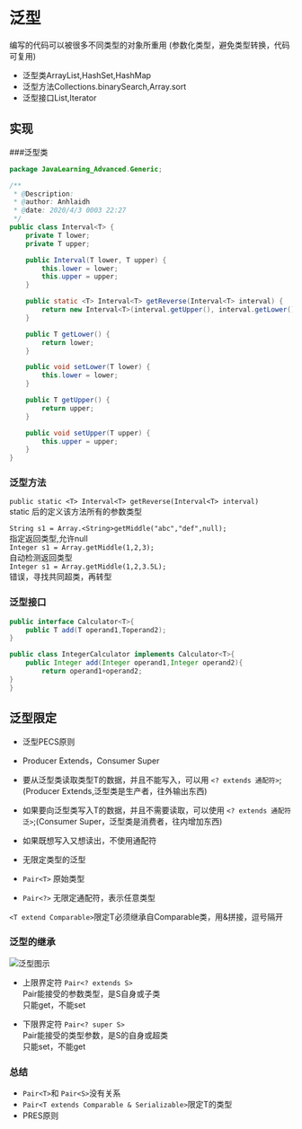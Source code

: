 # 泛型

编写的代码可以被很多不同类型的对象所重用
(参数化类型，避免类型转换，代码可复用)
- 泛型类ArrayList,HashSet,HashMap
- 泛型方法Collections.binarySearch,Array.sort
- 泛型接口List,Iterator
## 实现
###泛型类
```java
package JavaLearning_Advanced.Generic;

/**
 * @Description:
 * @author: Anhlaidh
 * @date: 2020/4/3 0003 22:27
 */
public class Interval<T> {
    private T lower;
    private T upper;

    public Interval(T lower, T upper) {
        this.lower = lower;
        this.upper = upper;
    }

    public static <T> Interval<T> getReverse(Interval<T> interval) {
        return new Interval<T>(interval.getUpper(), interval.getLower());
    }

    public T getLower() {
        return lower;
    }

    public void setLower(T lower) {
        this.lower = lower;
    }

    public T getUpper() {
        return upper;
    }

    public void setUpper(T upper) {
        this.upper = upper;
    }
}
```
### 泛型方法
` public static <T> Interval<T> getReverse(Interval<T> interval) `  
 static 后的<T>定义该方法所有的参数类型
 
`String s1 = Array.<String>getMiddle("abc","def",null);`   
指定返回类型,允许null  
`Integer s1 = Array.getMiddle(1,2,3);`   
自动检测返回类型  
`Integer s1 = Array.getMiddle(1,2,3.5L);`  
错误，寻找共同超类，再转型

### 泛型接口
```java
public interface Calculator<T>{
    public T add(T operand1,Toperand2);
}
```
```java
public class IntegerCalculator implements Calculator<T>{    
    public Integer add(Integer operand1,Integer operand2){
        return operand1+operand2;
}
}
```

## 泛型限定

- 泛型PECS原则
- Producer Extends，Consumer Super
- 要从泛型类读取类型T的数据，并且不能写入，可以用 `<? extends 通配符>`;(Producer Extends,泛型类是生产者，往外输出东西)
- 如果要向泛型类写入T的数据，并且不需要读取，可以使用 `<? extends 通配符泛>`;(Consumer Super，泛型类是消费者，往内增加东西)
- 如果既想写入又想读出，不使用通配符 

- 无限定类型的泛型
- `Pair<T>` 原始类型
- `Pair<?>` 无限定通配符，表示任意类型



`<T extend Comparable>`限定T必须继承自Comparable类，用&拼接，逗号隔开

### 泛型的继承

![泛型图示](5f3c1de7.png)

- 上限界定符
`Pair<? extends S>`  
Pair能接受的参数类型，是S自身或子类  
只能get，不能set

- 下限界定符
`Pair<? super S>`  
Pair能接受的类型参数，是S的自身或超类  
只能set，不能get

### 总结
- `Pair<T>`和 `Pair<S>`没有关系
- `Pair<T extends Comparable & Serializable>`限定T的类型
- PRES原则